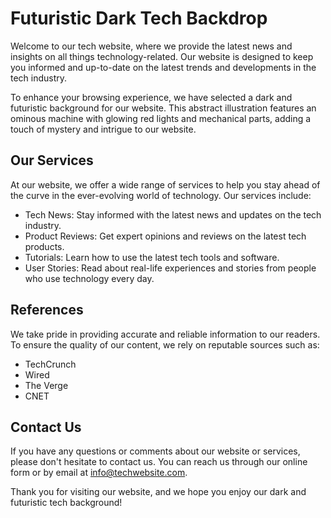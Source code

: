 <!--font:Montserrat-->

# Futuristic Dark Tech Backdrop

Welcome to our tech website, where we provide the latest news and insights on all things technology-related. Our website is designed to keep you informed and up-to-date on the latest trends and developments in the tech industry.

To enhance your browsing experience, we have selected a dark and futuristic background for our website. This abstract illustration features an ominous machine with glowing red lights and mechanical parts, adding a touch of mystery and intrigue to our website.

## Our Services

At our website, we offer a wide range of services to help you stay ahead of the curve in the ever-evolving world of technology. Our services include:

- Tech News: Stay informed with the latest news and updates on the tech industry.
- Product Reviews: Get expert opinions and reviews on the latest tech products.
- Tutorials: Learn how to use the latest tech tools and software.
- User Stories: Read about real-life experiences and stories from people who use technology every day.

## References

We take pride in providing accurate and reliable information to our readers. To ensure the quality of our content, we rely on reputable sources such as:

- TechCrunch
- Wired
- The Verge
- CNET

## Contact Us

If you have any questions or comments about our website or services, please don't hesitate to contact us. You can reach us through our online form or by email at info@techwebsite.com.

Thank you for visiting our website, and we hope you enjoy our dark and futuristic tech background!

<!--

Write me content for website with wallpaper which alt text is:

"A wallpaper featuring an abstract illustration of a dark and ominous machine, with glowing red lights and mechanical parts."

The name/title of the page should not be 1:1 copy of the alt text but rather a real content of the website which is using this wallpaper.

- Use markdown format 
- Start with heading
- Heading should be short and concise
- The content should look like a real website 
- The website should not be about the wallpaper, wallpaper is just a related background
- Heading should be contain work "wallpaper" or "background"
- Include real sections like references, contact, user stories, etc. use things relevant to the page purpose.
- Feel free to use structure like headings, bullets, numbering, blockquotes, paragraphs, horizontal lines, etc.
- You can use formatting like bold or _italic_
- You can include UTF-8 emojis
- Links should be only #hash anchors (and you can refer to the document itself)
- Do not include images


---


# Dark Machine Background for Your Tech Website

Welcome to our tech website, where we provide the latest news and insights on all things technology-related. Our website is designed to keep you informed and up-to-date on the latest trends and developments in the tech industry.

To enhance your browsing experience, we have selected a dark and ominous machine wallpaper as our background. This wallpaper features an abstract illustration of a machine with glowing red lights and mechanical parts, adding a futuristic and mysterious touch to our website.

## Our Services

At our website, we offer a wide range of services to help you stay ahead of the curve in the ever-evolving world of technology. Our services include:

- Tech News: Stay informed with the latest news and updates on the tech industry.
- Product Reviews: Get expert opinions and reviews on the latest tech products.
- Tutorials: Learn how to use the latest tech tools and software.
- User Stories: Read about real-life experiences and stories from people who use technology every day.

## References

We take pride in providing accurate and reliable information to our readers. To ensure the quality of our content, we rely on reputable sources such as:

- TechCrunch
- Wired
- The Verge
- CNET

## Contact Us

If you have any questions or comments about our website or services, please don't hesitate to contact us. You can reach us through our online form or by email at info@techwebsite.com.

Thank you for visiting our website, and we hope you enjoy our dark machine background!


---


Heading is too long, rewrite whole content.


---


# Futuristic Tech Website Background

Welcome to our tech website, where we provide the latest news and insights on all things technology-related. Our website is designed to keep you informed and up-to-date on the latest trends and developments in the tech industry.

To enhance your browsing experience, we have selected a futuristic tech wallpaper as our background. This abstract illustration features a dark and ominous machine with glowing red lights and mechanical parts, adding a touch of mystery and intrigue to our website.

## Our Services

At our website, we offer a wide range of services to help you stay ahead of the curve in the ever-evolving world of technology. Our services include:

- Tech News: Stay informed with the latest news and updates on the tech industry.
- Product Reviews: Get expert opinions and reviews on the latest tech products.
- Tutorials: Learn how to use the latest tech tools and software.
- User Stories: Read about real-life experiences and stories from people who use technology every day.

## References

We take pride in providing accurate and reliable information to our readers. To ensure the quality of our content, we rely on reputable sources such as:

- TechCrunch
- Wired
- The Verge
- CNET

## Contact Us

If you have any questions or comments about our website or services, please don't hesitate to contact us. You can reach us through our online form or by email at info@techwebsite.com.

Thank you for visiting our website, and we hope you enjoy our futuristic tech background!


---


Heading is too long, rewrite whole content.


---


# Tech Website Wallpaper: Dark and Futuristic

Welcome to our tech website, where we provide the latest news and insights on all things technology-related. Our website is designed to keep you informed and up-to-date on the latest trends and developments in the tech industry.

To enhance your browsing experience, we have selected a dark and futuristic wallpaper as our background. This abstract illustration features an ominous machine with glowing red lights and mechanical parts, adding a touch of mystery and intrigue to our website.

## Our Services

At our website, we offer a wide range of services to help you stay ahead of the curve in the ever-evolving world of technology. Our services include:

- Tech News: Stay informed with the latest news and updates on the tech industry.
- Product Reviews: Get expert opinions and reviews on the latest tech products.
- Tutorials: Learn how to use the latest tech tools and software.
- User Stories: Read about real-life experiences and stories from people who use technology every day.

## References

We take pride in providing accurate and reliable information to our readers. To ensure the quality of our content, we rely on reputable sources such as:

- TechCrunch
- Wired
- The Verge
- CNET

## Contact Us

If you have any questions or comments about our website or services, please don't hesitate to contact us. You can reach us through our online form or by email at info@techwebsite.com.

Thank you for visiting our website, and we hope you enjoy our dark and futuristic tech wallpaper!


---


Heading should not include word "wallpaper". The website should not be about the wallpaper itself, wallpaper is just a related background, rewrite whole content.


---


# Dark and Futuristic Tech Website Background

Welcome to our tech website, where we provide the latest news and insights on all things technology-related. Our website is designed to keep you informed and up-to-date on the latest trends and developments in the tech industry.

To enhance your browsing experience, we have selected a dark and futuristic background for our website. This abstract illustration features an ominous machine with glowing red lights and mechanical parts, adding a touch of mystery and intrigue to our website.

## Our Services

At our website, we offer a wide range of services to help you stay ahead of the curve in the ever-evolving world of technology. Our services include:

- Tech News: Stay informed with the latest news and updates on the tech industry.
- Product Reviews: Get expert opinions and reviews on the latest tech products.
- Tutorials: Learn how to use the latest tech tools and software.
- User Stories: Read about real-life experiences and stories from people who use technology every day.

## References

We take pride in providing accurate and reliable information to our readers. To ensure the quality of our content, we rely on reputable sources such as:

- TechCrunch
- Wired
- The Verge
- CNET

## Contact Us

If you have any questions or comments about our website or services, please don't hesitate to contact us. You can reach us through our online form or by email at info@techwebsite.com.

Thank you for visiting our website, and we hope you enjoy our dark and futuristic tech background!


---


Write me a Google font which is best fitting for the website.

Pick from the list:
- IBM Plex Sans
- Alegreya
- Futura
- Orbitron
- Great Vibes
- Open Sans
- Poppins
- Playfair Display
- Raleway
- Roboto
- Exo 2
- Inter
- Dancing Script
- Montserrat
- Barlow Condensed
- Lato
- Lobster


Write just the font name nothing else.


---


I recommend using the "Montserrat" font for your website.

-->
